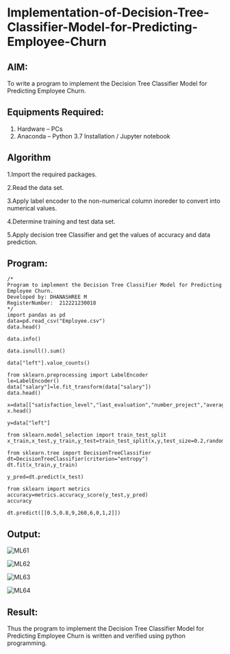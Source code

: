 # Implementation-of-Decision-Tree-Classifier-Model-for-Predicting-Employee-Churn

## AIM:
To write a program to implement the Decision Tree Classifier Model for Predicting Employee Churn.

## Equipments Required:
1. Hardware – PCs
2. Anaconda – Python 3.7 Installation / Jupyter notebook

## Algorithm
1.Import the required packages.

2.Read the data set.

3.Apply label encoder to the non-numerical column inoreder to convert into numerical values.

4.Determine training and test data set.

5.Apply decision tree Classifier and get the values of accuracy and data prediction.

## Program:
```
/*
Program to implement the Decision Tree Classifier Model for Predicting Employee Churn.
Developed by: DHANASHREE M
RegisterNumber:  212221230018
*/
import pandas as pd
data=pd.read_csv("Employee.csv")
data.head()

data.info()

data.isnull().sum()

data["left"].value_counts()

from sklearn.preprocessing import LabelEncoder
le=LabelEncoder()
data["salary"]=le.fit_transform(data["salary"])
data.head()

x=data[["satisfaction_level","last_evaluation","number_project","average_montly_hours","time_spend_company","Work_accident","promotion_last_5years","salary"]]
x.head()

y=data["left"]

from sklearn.model_selection import train_test_split
x_train,x_test,y_train,y_test=train_test_split(x,y,test_size=0.2,random_state=100)

from sklearn.tree import DecisionTreeClassifier
dt=DecisionTreeClassifier(criterion="entropy")
dt.fit(x_train,y_train)

y_pred=dt.predict(x_test)

from sklearn import metrics
accuracy=metrics.accuracy_score(y_test,y_pred)
accuracy

dt.predict([[0.5,0.8,9,260,6,0,1,2]])
```

## Output:

![ML61](https://user-images.githubusercontent.com/94165415/204135200-701597ef-d9b4-440d-88a2-ea963720f8a3.png)

![ML62](https://user-images.githubusercontent.com/94165415/204135207-1878eef7-35ff-4422-83b5-ae9f4791e629.png)

![ML63](https://user-images.githubusercontent.com/94165415/204135220-3ca2955c-a608-49b3-9de1-5357b99eba88.png)

![ML64](https://user-images.githubusercontent.com/94165415/204135224-8296b109-30ab-47aa-b2b5-ace25b2ff16e.png)

## Result:
Thus the program to implement the  Decision Tree Classifier Model for Predicting Employee Churn is written and verified using python programming.

